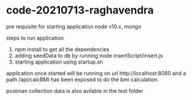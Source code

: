 # code-20210713-raghavendra

pre requisite for starting application
node  v10.x,
mongo

steps to run application
1. npm install to get all the dependencies
2. adding seedData to db by running node insertScript/insert.js
3. starting application using startup.sh


application once started will be running on url http://localhost:8080 and a path /api/calcBMI has been exposed to do the bmi calculation.

postman collection data is also avilable in the test folder

